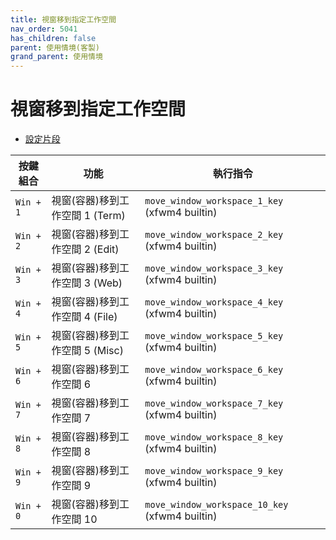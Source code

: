 ```yaml
---
title: 視窗移到指定工作空間
nav_order: 5041
has_children: false
parent: 使用情境(客製)
grand_parent: 使用情境
---
```



# 視窗移到指定工作空間


* [設定片段](https://github.com/samwhelp/note-about-xfce/blob/gh-pages/_demo/config/xfce-config/main/config/xfce4/xfconf/xfce-perchannel-xml/xfce4-keyboard-shortcuts.xml#L215)

| 按鍵組合          | 功能     | 執行指令         |
| --------- | -------------------------------------------- | --------------------------------------------------- |
| `Win + 1` | 視窗(容器)移到工作空間 1 (Term) | `move_window_workspace_1_key` (xfwm4 builtin) |
| `Win + 2` | 視窗(容器)移到工作空間 2 (Edit) | `move_window_workspace_2_key` (xfwm4 builtin) |
| `Win + 3` | 視窗(容器)移到工作空間 3 (Web)  | `move_window_workspace_3_key` (xfwm4 builtin) |
| `Win + 4` | 視窗(容器)移到工作空間 4 (File) | `move_window_workspace_4_key` (xfwm4 builtin) |
| `Win + 5` | 視窗(容器)移到工作空間 5 (Misc) | `move_window_workspace_5_key` (xfwm4 builtin) |
| `Win + 6` | 視窗(容器)移到工作空間 6        | `move_window_workspace_6_key` (xfwm4 builtin) |
| `Win + 7` | 視窗(容器)移到工作空間 7        | `move_window_workspace_7_key` (xfwm4 builtin) |
| `Win + 8` | 視窗(容器)移到工作空間 8        | `move_window_workspace_8_key` (xfwm4 builtin) |
| `Win + 9` | 視窗(容器)移到工作空間 9        | `move_window_workspace_9_key` (xfwm4 builtin) |
| `Win + 0` | 視窗(容器)移到工作空間 10        | `move_window_workspace_10_key` (xfwm4 builtin) |


